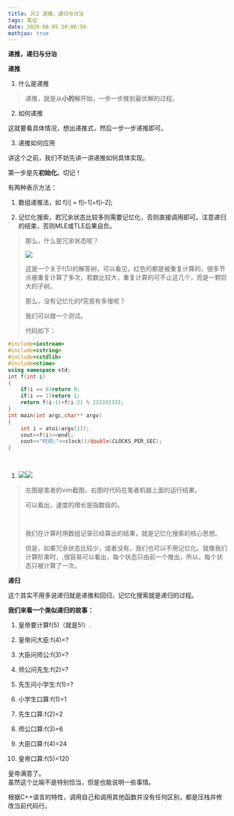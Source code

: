 ```yaml
---
title: JC2 递推，递归与分治
tags: 笔记
date: 2020-08-05 20:06:56
mathjax: true
---
```

**递推，递归与分治**

**递推**

1.  什么是递推

> 递推，就是从**小的**解开始，一步一步推到最优解的过程。

2.  如何递推
<!--more-->

这就要看具体情况，想出递推式，然后一步一步递推即可。

3.  递推如何应用

讲这个之前，我们不妨先讲一讲递推如何具体实现。

第一步是先**初始化**。切记！

有两种表示方法：

1.   数组递推法，如 f\[i\] = f\[i-1\]+f\[i-2\];

2.   记忆化搜索，若冗余状态比较多则需要记忆化，否则直接调用即可。注意递归的结束，否则MLE或TLE后果自负。

> 那么，什么是冗余状态呢？
>
> ![](https://gitee.com/inkuniverse/picture_bed/raw/master/img/20200710192101.png)
>
> 这是一个关于f(5)的解答树，可以看见，红色的都是被重复计算的，很多节点被重复计算了多次，若数比较大，重复计算的可不止这几个，而是一颗巨大的子树。
>
> 那么，没有记忆化的f究竟有多慢呢？
>
> 我们可以做一个测试。
>
> 代码如下：

```cpp
#include<iostream>
#include<cstring>
#include<cstdlib>
#include<ctime>
using namespace std;
int f(int i)
{
    if(i == 0)return 0;
    if(i == 1)return 1;
    return f(i-1)+f(i-2) % 233333333;
}
int main(int argc,char** argv)
{
    int i = atoi(argv[1]);
    cout<<f(i)<<endl;
    cout<<"时间:"<<clock()/double(CLOCKS_PER_SEC);
}
```
 
1. ![](https://gitee.com/inkuniverse/picture_bed/raw/master/img/20200621103826.png)![](https://gitee.com/inkuniverse/picture_bed/raw/master/img/20200621103841.png)

> 左图是笔者的vim截图，右图时代码在笔者机器上面的运行结果。
>
> 可以看出，速度的增长是指数级的。
>
>  
>
> 我们在计算时用数组记录已经算出的结果，就是记忆化搜索的核心思想。
>
> 但是，如果冗余状态比较少，或者没有，我们也可以不用记忆化。就像我们计算阶乘时，,很容易可以看出，每个状态只由前一个推出，所以，每个状态只被计算了一次。

**递归**

这个其实不用多说递归就是递推和回归，记忆化搜索就是递归的过程。

**我们来看一个类似递归的故事：**

1.  皇帝要计算f(5)（就是5!）.

2.  皇帝问大臣:f(4)=?

3.  大臣问师公:f(3)=?

4.  师公问先生:f(2)=?

5.  先生问小学生:f(1)=?

6.  小学生口算:f(1)=1

7.  先生口算:f(2)=2

8.  师公口算:f(3)=6

9.  大臣口算:f(4)=24

10. 皇帝口算:f(5)=120

皇帝满意了。\
虽然这个比喻不是特别恰当，但是也能说明一些事情。

根据C++语言的特性，调用自己和调用其他函数并没有任何区别，都是压栈并修改当前代码行。
